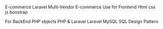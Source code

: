 E-commerce Laravel 
Multi-Vendor E-commerce
Use for Frontend 
Html
css
js 
boostrap

For BackEnd 
PHP 
objects PHP & Laravel
Laravel
MySQL
SQL
Design Pattern
